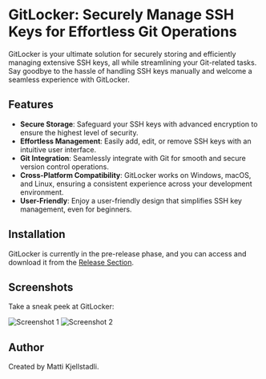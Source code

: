 # GitLocker: Securely Manage SSH Keys for Effortless Git Operations

GitLocker is your ultimate solution for securely storing and efficiently managing extensive SSH keys, all while streamlining your Git-related tasks. Say goodbye to the hassle of handling SSH keys manually and welcome a seamless experience with GitLocker.

## Features

- **Secure Storage**: Safeguard your SSH keys with advanced encryption to ensure the highest level of security.
- **Effortless Management**: Easily add, edit, or remove SSH keys with an intuitive user interface.
- **Git Integration**: Seamlessly integrate with Git for smooth and secure version control operations.
- **Cross-Platform Compatibility**: GitLocker works on Windows, macOS, and Linux, ensuring a consistent experience across your development environment.
- **User-Friendly**: Enjoy a user-friendly design that simplifies SSH key management, even for beginners.

## Installation

GitLocker is currently in the pre-release phase, and you can access and download it from the [Release Section](https://github.com/mattkje/KeyAqua/releases).

## Screenshots

Take a sneak peek at GitLocker:

![Screenshot 1](https://github.com/mattkje/KeyAqua/blob/main/src/main/resources/com/calmat/keyaqua/images/scrnsht1.png?raw=true)
![Screenshot 2](https://github.com/mattkje/KeyAqua/blob/main/src/main/resources/com/calmat/keyaqua/images/scrnsht2.png?raw=true)

## Author

Created by Matti Kjellstadli.
